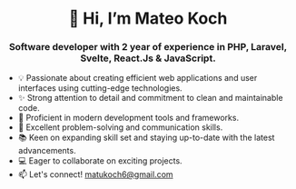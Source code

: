 <h1 align="center"> 👋 Hi, I’m Mateo Koch </h1>
<h3 align="center"> Software developer with 2 year of experience in PHP, Laravel, Svelte, React.Js & JavaScript. </h3>

- 💡 Passionate about creating efficient web applications and user interfaces using cutting-edge technologies.
- ✨ Strong attention to detail and commitment to clean and maintainable code.
- 🔧 Proficient in modern development tools and frameworks.
- 🚀 Excellent problem-solving and communication skills.
- 📚 Keen on expanding skill set and staying up-to-date with the latest advancements.
- 💻 Eager to collaborate on exciting projects.
- 📫 Let's connect! matukoch6@gmail.com
